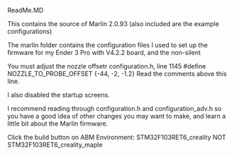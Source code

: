 ReadMe.MD

This contains the source of Marlin 2.0.93
(also included are the example configurations)

The marlin folder contains the configuration files
I used to set up the firmware for my Ender 3 Pro
with V4.2.2 board, and the non-silent

You must adjust the nozzle offsetr
configuration.h, line 1145
#define NOZZLE_TO_PROBE_OFFSET {-44, -2, -1.2} 
Read the comments above this line.

I also disabled the startup screens.

I recommend reading through configuration.h and configuration_adv.h
so you have a good idea of other changes you may want to make, and
learn a little bit about the Marlin firmware.

Click the build button on ABM
 Environment:
  STM32F103RET6_creality
  NOT STM32F103RET6_creality_maple